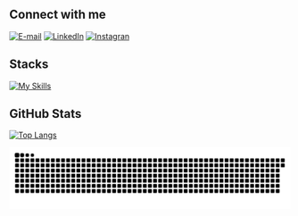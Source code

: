 
## Connect with me
[![E-mail](https://img.shields.io/badge/-Gmail-000?style=for-the-badge&logo=gmail&logoColor=E94D5F)](mailto:karensartori7@gmail.com)
[![LinkedIn](https://img.shields.io/badge/-LinkedIn-000?style=for-the-badge&logo=linkedin&logoColor=30A3DC)](https://www.linkedin.com/in/karen-sartori-6baaa4272/)
[![Instagran](https://img.shields.io/badge/-Instagram-000?style=for-the-badge&logo=instagram&logoColor=8134AF)](https://www.instagram.com/karen_sartorii/)



## Stacks
[![My Skills](https://skillicons.dev/icons?i=java,php,js,mysql,postgresql,html,css,c,cpp,flutter,dart&theme=dark)](https://skillicons.dev)  

## GitHub Stats
[![Top Langs](https://github-readme-stats.vercel.app/api/top-langs/?username=karensartori&layout=compact)](https://github.com/karensartori/github-readme-stats)

<picture>
  <source media="(prefers-color-scheme: dark)" srcset="https://raw.githubusercontent.com/KarenSartori/KarenSartori/output/github-contribution-grid-snake-dark.svg">
  <source media="(prefers-color-scheme: light)" srcset="https://raw.githubusercontent.com/KarenSartori/KarenSartori/output/github-contribution-grid-snake.svg">
  <img alt="github contribution grid snake animation" src="https://raw.githubusercontent.com/KarenSartori/KarenSartori/output/github-contribution-grid-snake.svg">
</picture>
